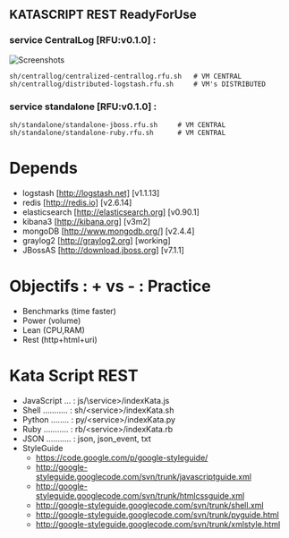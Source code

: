 ## KATASCRIPT REST ReadyForUse
### service CentralLog [RFU:v0.1.0] :
  ![Screenshots](https://cacoo.com/diagrams/mTm79GTjCk8HGxsz-BE94C.png?t=1368912915182)
    
    sh/centrallog/centralized-centrallog.rfu.sh   # VM CENTRAL
    sh/centrallog/distributed-logstash.rfu.sh     # VM's DISTRIBUTED
  
### service standalone [RFU:v0.1.0] :
    
    sh/standalone/standalone-jboss.rfu.sh     # VM CENTRAL
    sh/standalone/standalone-ruby.rfu.sh      # VM CENTRAL

Depends
==========================
  - logstash [http://logstash.net] [v1.1.13]
  - redis [http://redis.io] [v2.6.14]
  - elasticsearch [http://elasticsearch.org] [v0.90.1]
  - kibana3 [http://kibana.org] [v3m2]
  - mongoDB [http://www.mongodb.org/] [v2.4.4]
  - graylog2 [http://graylog2.org] [working]
  - JBossAS [http://download.jboss.org] [v7.1.1]

Objectifs : + vs - : Practice 
=============================
  - Benchmarks  (time faster)
  - Power       (volume)
  - Lean        (CPU,RAM)
  - Rest        (http+html+uri)
  
Kata Script REST
================
  - JavaScript ... : js/\service\>/indexKata.js
  - Shell ........... : sh/\<service\>/indexKata.sh
  - Python ........ : py/\<service\>/indexKata.py
  - Ruby ........... : rb/\<service\>/indexKata.rb
  - JSON ........... : json, json_event, txt
  - StyleGuide
    - https://code.google.com/p/google-styleguide/
    - http://google-styleguide.googlecode.com/svn/trunk/javascriptguide.xml
    - http://google-styleguide.googlecode.com/svn/trunk/htmlcssguide.xml
    - http://google-styleguide.googlecode.com/svn/trunk/shell.xml
    - http://google-styleguide.googlecode.com/svn/trunk/pyguide.html
    - http://google-styleguide.googlecode.com/svn/trunk/xmlstyle.html

